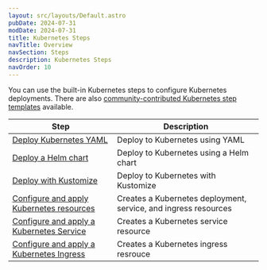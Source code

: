 ```yaml
---
layout: src/layouts/Default.astro
pubDate: 2024-07-31
modDate: 2024-07-31
title: Kubernetes Steps
navTitle: Overview
navSection: Steps
description: Kubernetes Steps
navOrder: 10
---
```


You can use the built-in Kubernetes steps to configure Kubernetes deployments. There are also [community-contributed Kubernetes step templates](https://octopus.com/integrations/kubernetes) available.

| Step                                                                                    | Description                                                     |
|-----------------------------------------------------------------------------------------|-----------------------------------------------------------------|
| [Deploy Kubernetes YAML](/docs/kubernetes/steps/yaml)                                   | Deploy to Kubernetes using YAML                                 |
| [Deploy a Helm chart](/docs/kubernetes/steps/helm)                                      | Deploy to Kubernetes using a Helm chart                         |
| [Deploy with Kustomize](/docs/kubernetes/steps/kustomize)                               | Deploy to Kubernetes with Kustomize                             |
| [Configure and apply Kubernetes resources](/docs/kubernetes/steps/kubernetes-resources) | Creates a Kubernetes deployment, service, and ingress resources |
| [Configure and apply a Kubernetes Service](/docs/kubernetes/steps/kubernetes-service)   | Creates a Kubernetes service resource                           |
| [Configure and apply a Kubernetes Ingress](/docs/kubernetes/steps/kubernetes-ingress)   | Creates a Kubernetes ingress resrouce                           |
